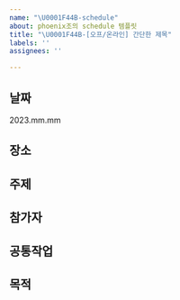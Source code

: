 ```yaml
---
name: "\U0001F44B-schedule"
about: phoenix조의 schedule 템플릿
title: "\U0001F44B-[오프/온라인] 간단한 제목"
labels: ''
assignees: ''

---
```


## 날짜
2023.mm.mm

## 장소 


## 주제


## 참가자



## 공통작업
## 목적
